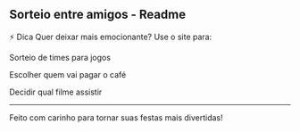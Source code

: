  Sorteio entre amigos - Readme
-----------------------------

⚡ Dica 
Quer deixar mais emocionante? Use o site para:

Sorteio de times para jogos

Escolher quem vai pagar o café

Decidir qual filme assistir
_________________________
Feito com carinho para tornar suas festas mais divertidas!
